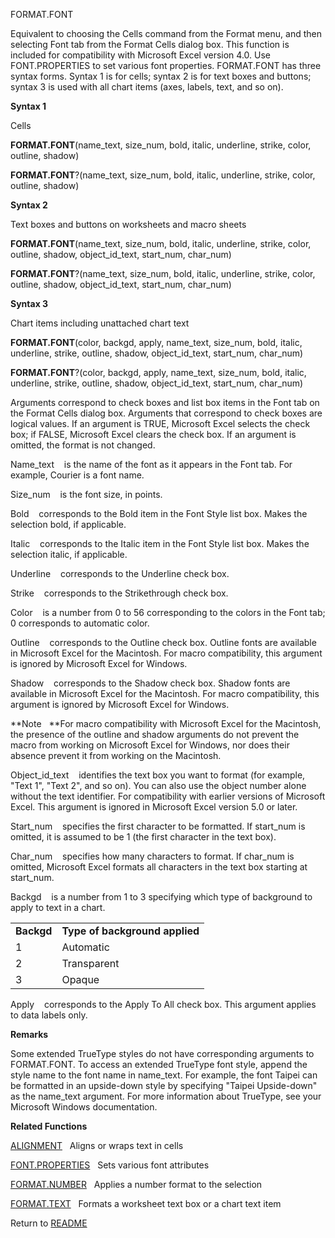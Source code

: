 FORMAT.FONT

Equivalent to choosing the Cells command from the Format menu, and then
selecting Font tab from the Format Cells dialog box. This function is
included for compatibility with Microsoft Excel version 4.0. Use
FONT.PROPERTIES to set various font properties. FORMAT.FONT has three
syntax forms. Syntax 1 is for cells; syntax 2 is for text boxes and
buttons; syntax 3 is used with all chart items (axes, labels, text, and
so on).

**Syntax 1**

Cells

**FORMAT.FONT**(name\_text, size\_num, bold, italic, underline, strike,
color, outline, shadow)

**FORMAT.FONT**?(name\_text, size\_num, bold, italic, underline, strike,
color, outline, shadow)

**Syntax 2**

Text boxes and buttons on worksheets and macro sheets

**FORMAT.FONT**(name\_text, size\_num, bold, italic, underline, strike,
color, outline, shadow, object\_id\_text, start\_num, char\_num)

**FORMAT.FONT**?(name\_text, size\_num, bold, italic, underline, strike,
color, outline, shadow, object\_id\_text, start\_num, char\_num)

**Syntax 3**

Chart items including unattached chart text

**FORMAT.FONT**(color, backgd, apply, name\_text, size\_num, bold,
italic, underline, strike, outline, shadow, object\_id\_text,
start\_num, char\_num)

**FORMAT.FONT**?(color, backgd, apply, name\_text, size\_num, bold,
italic, underline, strike, outline, shadow, object\_id\_text,
start\_num, char\_num)

Arguments correspond to check boxes and list box items in the Font tab
on the Format Cells dialog box. Arguments that correspond to check boxes
are logical values. If an argument is TRUE, Microsoft Excel selects the
check box; if FALSE, Microsoft Excel clears the check box. If an
argument is omitted, the format is not changed.

Name\_text    is the name of the font as it appears in the Font tab. For
example, Courier is a font name.

Size\_num    is the font size, in points.

Bold    corresponds to the Bold item in the Font Style list box. Makes
the selection bold, if applicable.

Italic    corresponds to the Italic item in the Font Style list box.
Makes the selection italic, if applicable.

Underline    corresponds to the Underline check box.

Strike    corresponds to the Strikethrough check box.

Color    is a number from 0 to 56 corresponding to the colors in the
Font tab; 0 corresponds to automatic color.

Outline    corresponds to the Outline check box. Outline fonts are
available in Microsoft Excel for the Macintosh. For macro compatibility,
this argument is ignored by Microsoft Excel for Windows.

Shadow    corresponds to the Shadow check box. Shadow fonts are
available in Microsoft Excel for the Macintosh. For macro compatibility,
this argument is ignored by Microsoft Excel for Windows.

**Note   **For macro compatibility with Microsoft Excel for the
Macintosh, the presence of the outline and shadow arguments do not
prevent the macro from working on Microsoft Excel for Windows, nor does
their absence prevent it from working on the Macintosh.

Object\_id\_text    identifies the text box you want to format (for
example, "Text 1", "Text 2", and so on). You can also use the object
number alone without the text identifier. For compatibility with earlier
versions of Microsoft Excel. This argument is ignored in Microsoft Excel
version 5.0 or later.

Start\_num    specifies the first character to be formatted. If
start\_num is omitted, it is assumed to be 1 (the first character in the
text box).

Char\_num    specifies how many characters to format. If char\_num is
omitted, Microsoft Excel formats all characters in the text box starting
at start\_num.

Backgd    is a number from 1 to 3 specifying which type of background to
apply to text in a chart.

|            |                                |
| ---------- | ------------------------------ |
| **Backgd** | **Type of background applied** |
| 1          | Automatic                      |
| 2          | Transparent                    |
| 3          | Opaque                         |

Apply    corresponds to the Apply To All check box. This argument
applies to data labels only.

**Remarks**

Some extended TrueType styles do not have corresponding arguments to
FORMAT.FONT. To access an extended TrueType font style, append the style
name to the font name in name\_text. For example, the font Taipei can be
formatted in an upside-down style by specifying "Taipei Upside-down" as
the name\_text argument. For more information about TrueType, see your
Microsoft Windows documentation.

**Related Functions**

[ALIGNMENT](ALIGNMENT.md)   Aligns or wraps text in cells

[FONT.PROPERTIES](FONT.PROPERTIES.md)   Sets various font attributes

[FORMAT.NUMBER](FORMAT.NUMBER.md)   Applies a number format to the selection

[FORMAT.TEXT](FORMAT.TEXT.md)   Formats a worksheet text box or a chart text item



Return to [README](README.md)

